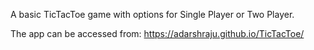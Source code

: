 A basic TicTacToe game with options for Single Player or Two Player.

The app can be accessed from: https://adarshraju.github.io/TicTacToe/
